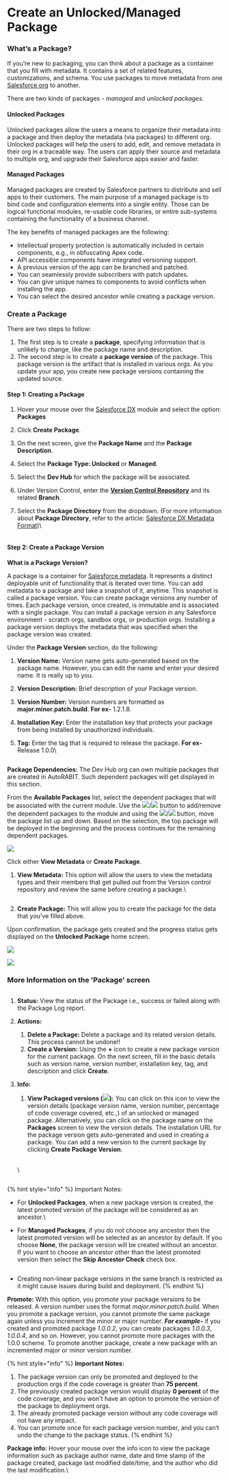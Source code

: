 # Create an Unlocked/Managed Package

### What’s a Package? <a href="#whats-a-package" id="whats-a-package"></a>

If you’re new to packaging, you can think about a package as a container that you fill with metadata. It contains a set of related features, customizations, and schema. You use packages to move metadata from one [Salesforce org](arm-administration/registration/salesforce-org/) to another.

There are two kinds of packages - _managed_ and _unlocked packages_.

#### Unlocked Packages <a href="#unlocked-packages" id="unlocked-packages"></a>

Unlocked packages allow the users a means to organize their metadata into a package and then deploy the metadata (via packages) to different org. Unlocked packages will help the users to add, edit, and remove metadata in their org in a traceable way. The users can apply their source and metadata to multiple org, and upgrade their Salesforce apps easier and faster.

#### Managed Packages <a href="#managed-packages" id="managed-packages"></a>

Managed packages are created by Salesforce partners to distribute and sell apps to their customers. The main purpose of a managed package is to bind code and configuration elements into a single entity. Those can be logical functional modules, re-usable code libraries, or entire sub-systems containing the functionality of a business channel.

The key benefits of managed packages are the following:&#x20;

* Intellectual property protection is automatically included in certain components, e.g., in obfuscating Apex code.
* API accessible components have integrated versioning support.&#x20;
* A previous version of the app can be branched and patched.&#x20;
* You can seamlessly provide subscribers with patch updates.&#x20;
* You can give unique names to components to avoid conflicts when installing the app.
* You can select the desired ancestor while creating a package version.

### Create a Package <a href="#create-a-package" id="create-a-package"></a>

There are two steps to follow:

1. The first step is to create a **package**, specifying information that is unlikely to change, like the package name and description.
2. The second step is to create a **package version** of the package. This package version is the artifact that is installed in various orgs. As you update your app, you create new package versions containing the updated source.

#### Step 1: Creating a Package <a href="#step-1-creating-a-package" id="step-1-creating-a-package"></a>

1. Hover your mouse over the [Salesforce DX](https://www.autorabit.com/blog/the-basics-of-salesforce-dx/) module and select the option: **Packages**
2. Click **Create Package**.
3. On the next screen, give the **Package Name** and the **Package Description**.
4. Select the **Package Type: Unlocked** or **Managed**.
5. Select the **Dev Hub** for which the package will be associated.
6. Under Version Control, enter the [**Version Control Repository**](arm-features/version-control/version-control-repositories-summary.md) and its related **Branch**.
7.  Select the **Package Directory** from the dropdown. (For more information about **Package Directory**, refer to the article: [Salesforce DX Metadata Format](salesforce-dx-metadata-format.md))\


    <figure><img src="https://cdn.document360.io/8711f4e7-c040-4616-aac9-d947f87e4619/Images/Documentation/image-1658922976011.png" alt=""><figcaption></figcaption></figure>

#### Step 2: Create a Package Version <a href="#step-2-create-a-package-version" id="step-2-create-a-package-version"></a>

**What is a Package Version?**

A package is a container for [Salesforce metadata](https://www.autorabit.com/blog/why-do-i-need-to-protect-my-salesforce-metadata/). It represents a distinct deployable unit of functionality that is iterated over time. You can add metadata to a package and take a snapshot of it, anytime. This snapshot is called a package version. You can create package versions any number of times. Each package version, once created, is immutable and is associated with a single package. You can install a package version in any Salesforce environment - scratch orgs, sandbox orgs, or production orgs. Installing a package version deploys the metadata that was specified when the package version was created.

Under the **Package Version** section, do the following:

1. **Version Name:** Version name gets auto-generated based on the package name. However, you can edit the name and enter your desired name. It is really up to you.
2. **Version Description:** Brief description of your Package version.
3. **Version Number:** Version numbers are formatted as **major.minor.patch.build**. **For ex-** 1.2.1.8.
4. **Installation Key:** Enter the installation key that protects your package from being installed by unauthorized individuals.
5.  **Tag:** Enter the tag that is required to release the package. **For ex-** Release 1.0.0\


    <figure><img src="https://cdn.document360.io/8711f4e7-c040-4616-aac9-d947f87e4619/Images/Documentation/image-1658923698967.png" alt=""><figcaption></figcaption></figure>

**Package Dependencies:** The Dev Hub org can own multiple packages that are created in AutoRABIT. Such dependent packages will get displayed in this section.&#x20;

From the **Available Packages** list, select the dependent packages that will be associated with the current module. Use the ![](https://cdn.document360.io/8711f4e7-c040-4616-aac9-d947f87e4619/Images/Documentation/image-1613402857647.png)/![](https://cdn.document360.io/8711f4e7-c040-4616-aac9-d947f87e4619/Images/Documentation/image-1613402882169.png) button to add/remove the dependent packages to the module and using the ![](https://cdn.document360.io/8711f4e7-c040-4616-aac9-d947f87e4619/Images/Documentation/image-1613402900576.png)/![](https://cdn.document360.io/8711f4e7-c040-4616-aac9-d947f87e4619/Images/Documentation/image-1613402922812.png) button, move the package list up and down. Based on the selection, the top package will be deployed in the beginning and the process continues for the remaining dependent packages.

![](https://cdn.document360.io/8711f4e7-c040-4616-aac9-d947f87e4619/Images/Documentation/image-1658923720319.png)

Click either **View Metadata** or **Create Package**.

1.  **View Metadata:** This option will allow the users to view the metadata types and their members that get pulled out from the Version control repository and review the same before creating a package.\


    <figure><img src="https://cdn.document360.io/8711f4e7-c040-4616-aac9-d947f87e4619/Images/Documentation/image-1658924214669.png" alt=""><figcaption></figcaption></figure>
2. **Create Package:** This will allow you to create the package for the data that you've filled above.

Upon confirmation, the package gets created and the progress status gets displayed on the **Unlocked Package** home screen.

![](https://cdn.document360.io/8711f4e7-c040-4616-aac9-d947f87e4619/Images/Documentation/image-1658924274420.png)

![](https://cdn.document360.io/8711f4e7-c040-4616-aac9-d947f87e4619/Images/Documentation/image-1658924440742.png)

### More Information on the 'Package' screen  <a href="#more-information-on-the-package-screen" id="more-information-on-the-package-screen"></a>

<figure><img src="https://cdn.document360.io/8711f4e7-c040-4616-aac9-d947f87e4619/Images/Documentation/image-1658924558565.png" alt=""><figcaption></figcaption></figure>

1. **Status:** View the status of the Package i.e., success or failed along with the Package Log report.
2. **Actions:**&#x20;
   1. **Delete a Package:** Delete a package and its related version details. This process cannot be undone!!
   2. **Create a Version:** Using the **+** icon to create a new package version for the current package. On the next screen, fill in the basic details such as version name, version number, installation key, tag, and description and click **Create**.
3.  **Info:**

    1. **View Packaged versions (**![](https://cdn.document360.io/8711f4e7-c040-4616-aac9-d947f87e4619/Images/Documentation/image-1613896513485.png)**):** You can click on this icon to view the version details (package version name, version number, percentage of code coverage covered, etc.,) of an unlocked or managed package. Alternatively, you can click on the package name on the **Packages** screen to view the version details. The installation URL for the package version gets auto-generated and used in creating a package. You can add a new version to the current package by clicking **Create Package Version**.

    \
    \


    <figure><img src="https://cdn.document360.io/8711f4e7-c040-4616-aac9-d947f87e4619/Images/Documentation/image-1646407711517.png" alt=""><figcaption></figcaption></figure>

{% hint style="info" %}
Important Notes:

* For **Unlocked Packages**, when a new package version is created, the latest promoted version of the package will be considered as an ancestor.\

* For **Managed Packages**, if you do not choose any ancestor then the latest promoted version will be selected as an ancestor by default. If you choose **None**, the package version will be created without an ancestor. If you want to choose an ancestor other than the latest promoted version then select the **Skip Ancestor Check** check box.

<img src="https://cdn.document360.io/8711f4e7-c040-4616-aac9-d947f87e4619/Images/Documentation/image-1671801329383.png" alt="" data-size="original">

* Creating non-linear package versions in the same branch is restricted as it might cause issues during build and deployment.
{% endhint %}

**Promote:** With this option, you promote your package versions to be released. A version number uses the format _major.minor.patch.build_. When you promote a package version, you cannot promote the same package again unless you increment the minor or major number. _**For example-**_ if you created and promoted package _1.0.0.2_, you can create packages _1.0.0.3_, _1.0.0.4_, and so on. However, you cannot promote more packages with the 1.0.0 scheme. To promote another package, create a new package with an incremented major or minor version number.

{% hint style="info" %}
**Important Notes:**

1. The package version can only be promoted and deployed to the production orgs if the code coverage is greater than **75 percent**.
2. The previously created package version would display **0 percent** of the code coverage, and you won't have an option to promote the version of the package to deployment orgs.
3. The already promoted package version without any code coverage will not have any impact.
4. You can promote once for each package version number, and you can’t undo the change to the package status.
{% endhint %}

**Package info:** Hover your mouse over the info icon to view the package information such as package author name, date and time stamp of the package created, package last modified date/time, and the author who did the last modification.\


<figure><img src="https://cdn.document360.io/8711f4e7-c040-4616-aac9-d947f87e4619/Images/Documentation/image-1659000005751.png" alt=""><figcaption></figcaption></figure>
